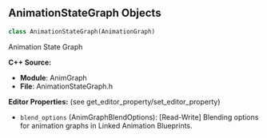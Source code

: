 ## AnimationStateGraph Objects

```python
class AnimationStateGraph(AnimationGraph)
```

Animation State Graph

**C++ Source:**

- **Module**: AnimGraph
- **File**: AnimationStateGraph.h

**Editor Properties:** (see get_editor_property/set_editor_property)

- ``blend_options`` (AnimGraphBlendOptions):  [Read-Write] Blending options for animation graphs in Linked Animation Blueprints.

<a id="unreal.AnimationTransitionGraph"></a>